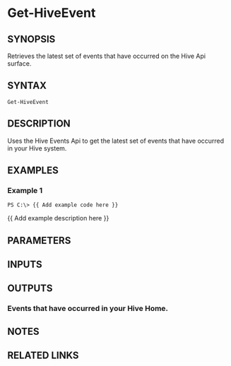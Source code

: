 # Get-HiveEvent

## SYNOPSIS
Retrieves the latest set of events that have occurred on the Hive Api surface.

## SYNTAX

```
Get-HiveEvent
```

## DESCRIPTION
Uses the Hive Events Api to get the latest set of events that have occurred in your Hive system.

## EXAMPLES

### Example 1
```
PS C:\> {{ Add example code here }}
```

{{ Add example description here }}

## PARAMETERS

## INPUTS

## OUTPUTS

### Events that have occurred in your Hive Home.

## NOTES

## RELATED LINKS

